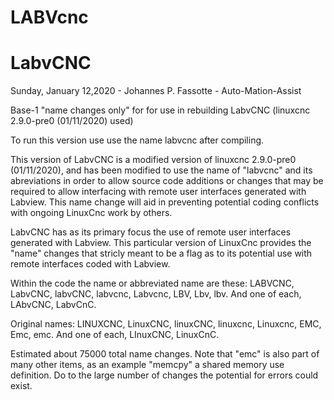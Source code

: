 # LABVcnc

# LabvCNC

Sunday, January 12,2020 - Johannes P. Fassotte - Auto-Mation-Assist

Base-1 "name changes only" for for use in rebuilding
LabvCNC (linuxcnc 2.9.0-pre0 (01/11/2020) used)

To run this version use use the name labvcnc after compiling.

This version of LabvCNC is a modified version of
linuxcnc 2.9.0-pre0 (01/11/2020), and has been modified to use the
name of "labvcnc" and its abreviations in order to allow source
code additions or changes that may be required to allow interfacing
with remote user interfaces generated with Labview. This name change
will aid in preventing potential coding conflicts with ongoing
LinuxCnc work by others.

LabvCNC has as its primary focus the use of remote user interfaces
generated with Labview. This particular version of LinuxCnc provides
the "name" changes that stricly meant to be a flag as to its potential
use with remote interfaces coded with Labview.

Within the code the name or abbreviated name are these:
LABVCNC, LabvCNC, labvCNC, labvcnc, Labvcnc, LBV, Lbv, lbv.
And one of each, LAbvCNC, LabvCnC.

Original names:
LINUXCNC, LinuxCNC, linuxCNC, linuxcnc, Linuxcnc, EMC, Emc, emc.
And one of each, LInuxCNC, LinuxCnC.

Estimated about 75000 total name changes. Note that "emc"
is also part of many other items, as an example "memcpy" a shared
memory use definition. Do to the large number of changes the
potential for errors could exist.
